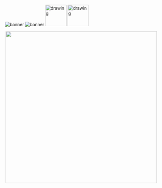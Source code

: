 ![banner](https://i.ibb.co/xS1PpCd/README-md-MAtheus-Barbosa-Almeida-3.gif)
![banner](https://i.ibb.co/gvbqtnH/README-md-MAtheus-Barbosa-Almeida-8.gif)
[<img src="https://i.ibb.co/XsjZNPp/1659969092851.png" alt="drawing" style="width:70px;"/>](https://www.linkedin.com/in/matheusbarbosa-an%C3%A1lise-dados/) [<img src="https://i.ibb.co/XsjZNPp/1659969092851.png" alt="drawing" style="width:70px;"/>](mailto:matheus1416.java@gmail.com)

<p align="center"><img src="https://github-readme-stats.vercel.app/api?username=MatheusB2002&show_icons=true&theme=midnight-purple" width=500> 

